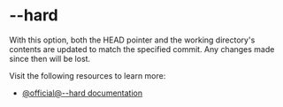# --hard

With this option, both the HEAD pointer and the working directory's contents are updated to match the specified commit. Any changes made since then will be lost.

Visit the following resources to learn more:

- [@official@--hard documentation](https://git-scm.com/docs/git-reset#Documentation/git-reset.txt---hard)